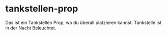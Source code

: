 # tankstellen-prop
Das ist ein Tankstellen Prop, wo du überall platzieren kannst. Tankstelle ist in der Nacht Beleuchtet. 
